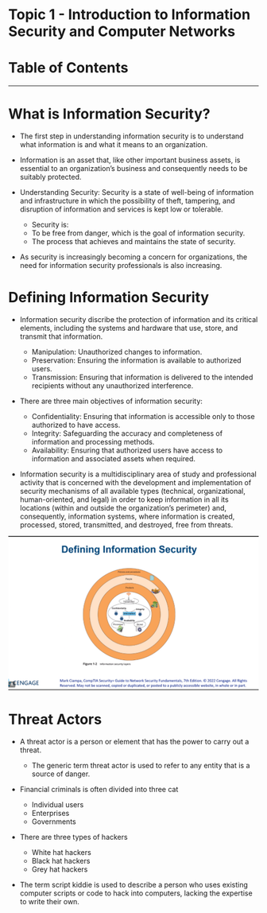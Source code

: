 # Topic 1 - Introduction to Information Security and Computer Networks

# Table of Contents




------- 

# What is Information Security?

- The first step in understanding information security is to understand what information is and what it means to an organization.

- Information is an asset that, like other important business assets, is essential to an organization’s business and consequently needs to be suitably protected.

- Understanding Security: Security is a state of well-being of information and infrastructure in which the possibility of theft, tampering, and disruption of information and services is kept low or tolerable.
    - Security is:
    - To be free from danger, which is the goal of information security.
    - The process that achieves and maintains the state of security.

- As security is increasingly becoming a concern for organizations, the need for information security professionals is also increasing.

# Defining Information Security

- Information security discribe the protection of information and its critical elements, including the systems and hardware that use, store, and transmit that information.

    - Manipulation: Unauthorized changes to information.
    - Preservation: Ensuring the information is available to authorized users.
    - Transmission: Ensuring that information is delivered to the intended recipients without any unauthorized interference.

- There are three main objectives of information security:
    - Confidentiality: Ensuring that information is accessible only to those authorized to have access.
    - Integrity: Safeguarding the accuracy and completeness of information and processing methods.
    - Availability: Ensuring that authorized users have access to information and associated assets when required.

- Information security is a multidisciplinary area of study and professional activity that is concerned with the development and implementation of security mechanisms of all available types (technical, organizational, human-oriented, and legal) in order to keep information in all its locations (within and outside the organization’s perimeter) and, consequently, information systems, where information is created, processed, stored, transmitted, and destroyed, free from threats.


![Alt text](<../Images/Screenshot 2023-10-16 084426.png>)


# Threat Actors

- A threat actor is a person or element that has the power to carry out a threat.
    - The generic term threat actor is used to refer to any entity that is a source of danger.

- Financial criminals is often divided into three cat
    - Individual users
    - Enterprises
    - Governments

- There are three types of hackers
    - White hat hackers
    - Black hat hackers
    - Grey hat hackers

- The term script kiddie is used to describe a person who uses existing computer scripts or code to hack into computers, lacking the expertise to write their own.


